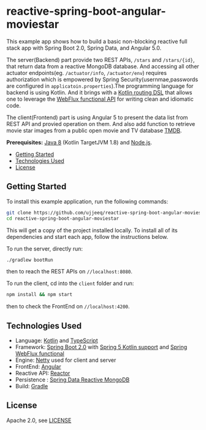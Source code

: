 # reactive-spring-boot-angular-moviestar
This example app shows how to build a basic non-blocking reactive full stack app with Spring Boot 2.0, Spring Data, and Angular 5.0.

The server(Backend) part provide two REST APIs, `/stars` and `/stars/{id}`, that return data from a reactive MongoDB database. And accessing all other actuator endpoints(eg. `/actuator/info`, `/actuator/env`) requires authorization which is empowered by Spring Security(usernmae,passwords are configured in `applicatoin.properties`).The programming language for backend is using Kotlin. And it brings with a [Kotlin routing DSL](https://docs.spring.io/spring-framework/docs/5.0.4.RELEASE/kdoc-api/spring-framework/org.springframework.web.reactive.function.server/-router-function-dsl/) that allows one to leverage the [WebFlux functional API](https://docs.spring.io/spring/docs/current/spring-framework-reference/web-reactive.html#webflux-fn) for writing clean and idiomatic code. 

The client(Frontend) part is using Angular 5 to present the data list from REST API and provied operation on them. And also add function to retrieve movie star images from a public open movie and TV database [TMDB](https://www.themoviedb.org/documentation/api?language=en).

**Prerequisites:** [Java 8](http://www.oracle.com/technetwork/java/javase/downloads/jdk8-downloads-2133151.html) (Kotlin TargetJVM 1.8) and [Node.js](https://nodejs.org/).

* [Getting Started](#getting-started)
* [Technologies Used](#technologies-used)
* [License](#license)

## Getting Started

To install this example application, run the following commands:

```bash
git clone https://github.com/ujjeeq/reactive-spring-boot-angular-moviestar.git
cd reactive-spring-boot-angular-moviestar
```

This will get a copy of the project installed locally. To install all of its dependencies and start each app, follow the instructions below.

To run the server, directly run:
 
```bash
./gradlew bootRun
```
then to reach the REST APIs on `//localhost:8080`.

To run the client, cd into the `client` folder and run:
 
```bash
npm install && npm start
```
then to check the FrontEnd on `//localhost:4200`.

## Technologies Used

 - Language: [Kotlin](https://kotlin.link/) and  [TypeScript](https://www.typescriptlang.org/) 
 - Framework: [Spring Boot 2.0](https://projects.spring.io/spring-boot/) with [Spring 5 Kotlin support](https://docs.spring.io/spring-framework/docs/5.0.x/spring-framework-reference/kotlin.html) and [Spring WebFlux functional](https://docs.spring.io/spring-framework/docs/5.0.x/spring-framework-reference/reactive-web.html)
 - Engine: [Netty](http://netty.io/) used for client and server
 - FrontEnd: [Angular](https://angular.io/) 
 - Reactive API: [Reactor](http://projectreactor.io/)
 - Persistence : [Spring Data Reactive MongoDB](https://spring.io/blog/2016/11/28/going-reactive-with-spring-data)
 - Build: [Gradle](https://gradle.org/)
 
 ## License

Apache 2.0, see [LICENSE](LICENSE)
